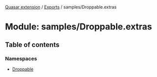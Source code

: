 [Quasar extension](../index.md) / [Exports](../modules.md) / samples/Droppable.extras

# Module: samples/Droppable.extras

## Table of contents

### Namespaces

- [Droppable](samples_Droppable_extras.Droppable.md)

